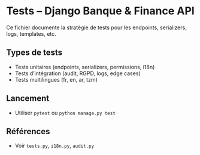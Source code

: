 # Tests – Django Banque & Finance API

Ce fichier documente la stratégie de tests pour les endpoints, serializers, logs, templates, etc.

## Types de tests
- Tests unitaires (endpoints, serializers, permissions, i18n)
- Tests d’intégration (audit, RGPD, logs, edge cases)
- Tests multilingues (fr, en, ar, tzm)

## Lancement
- Utiliser `pytest` ou `python manage.py test`

## Références
- Voir `tests.py`, `i18n.py`, `audit.py`
